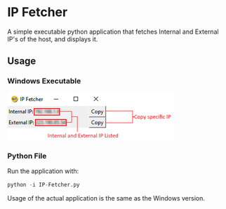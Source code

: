 # IP Fetcher

A simple executable python application that fetches Internal and External IP's of the host, and displays it.

## Usage

### Windows Executable
![Usage](https://github.com/notskamr/ip-fetcher/blob/main/assets/readme/usage.png)

### Python File
Run the application with:
```python
python -i IP-Fetcher.py
```
Usage of the actual application is the same as the Windows version.
